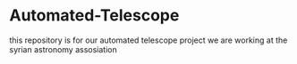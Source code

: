 # Automated-Telescope

this repository is for our automated telescope project 
we are working at the syrian astronomy assosiation 

